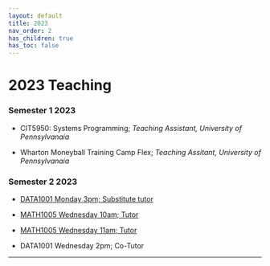```yaml
---
layout: default
title: 2023
nav_order: 2
has_children: true
has_toc: false
---
```


# 2023 Teaching

### Semester 1 2023

- CIT5950: Systems Programming; *Teaching Assistant, University of Pennsylvanaia*

- Wharton Moneyball Training Camp Flex; *Teaching Assitant, University of Pennsylvanaia*

### Semester 2 2023

- [DATA1001 Monday 3pm; Substitute tutor](https://tjelton.github.io/Elton-Teaching/DATA1001_Mon_3pm_S2.html)

- [MATH1005 Wednesday 10am; Tutor](https://tjelton.github.io/Elton-Teaching/MATH1005_Wed_10am_S2.html)

- [MATH1005 Wednesday 11am; Tutor](https://tjelton.github.io/Elton-Teaching/MATH1005_Wed_11am_S2.html)

- DATA1001 Wednesday 2pm; Co-Tutor

----